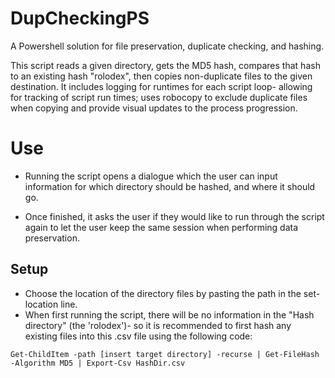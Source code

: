# DupCheckingPS
A Powershell solution for file preservation, duplicate checking, and hashing.

This script reads a given directory, gets the MD5 hash, compares that hash to an existing hash "rolodex", then copies non-duplicate files to the given destination.
It includes logging for runtimes for each script loop- allowing for tracking of script run times; uses robocopy to exclude duplicate files when copying and provide visual updates to the process progression.

# Use
- Running the script opens a dialogue which the user can input information for which directory should be hashed, and where it should go.

- Once finished, it asks the user if they would like to run through the script again to let the user keep the same session when performing data preservation.

## Setup
- Choose the location of the directory files by pasting the path in the set-location line.
- When first running the script, there will be no information in the "Hash directory" (the 'rolodex')- so it is recommended to first hash any existing files into this .csv file using the following code:
  
```
Get-ChildItem -path [insert target directory] -recurse | Get-FileHash -Algorithm MD5 | Export-Csv HashDir.csv
```
